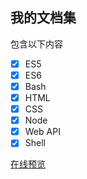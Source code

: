 ## 我的文档集

包含以下内容
- [x] ES5
- [x] ES6
- [x] Bash
- [x] HTML
- [x] CSS
- [x] Node
- [x] Web API
- [x] Shell

[在线预览](https://novlan1.github.io/my-docs/)